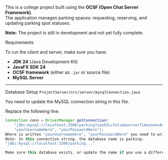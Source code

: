 This is a college project built using the **OCSF (Open Chat Server Framework)**.  
The application manages parking spaces: requesting, reserving, and updating parking spot statuses.

**Note:** The project is still in development and not yet fully complete.

 Requirements

To run the client and server, make sure you have:

- **JDK 24** (Java Development Kit)
- **JavaFX SDK 24**
- **OCSF framework** (either as `.jar` or source file)
- **MySQL Server**

---
Database Setup 
`ProjectServer/src/server/mysqlConnection.java`

You need to update the MySQL connection string in this file.

Replace the following line:

```java
Connection conn = DriverManager.getConnection(
    "jdbc:mysql://localhost:3306/parking?useSSL=false&serverTimezone=Asia/Jerusalem",
    "yourUsernameHere", "yourPasswordHere");
Where is written "yourUsernameHere", "yourPasswordHere" you need to write the file of the SQL name and the Password you chose for it in order to connect!
Note: In this connection string, the database name is parking:
"jdbc:mysql://localhost:3306/parking..."

Make sure this database exists, or update the name if you use a different one.
